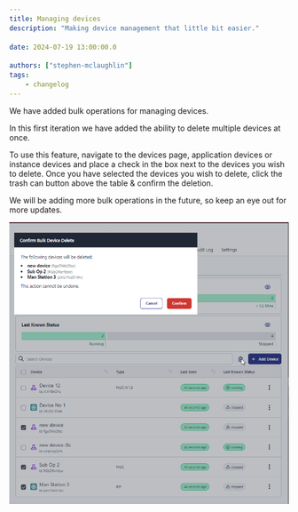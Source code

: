 ```yaml
---
title: Managing devices
description: "Making device management that little bit easier."

date: 2024-07-19 13:00:00.0

authors: ["stephen-mclaughlin"]
tags:
    - changelog
---
```


We have added bulk operations for managing devices. 

In this first iteration we have added the ability to delete multiple devices at once.

To use this feature, navigate to the devices page, application devices or instance devices and place a check in the box next to the devices you wish to delete.
Once you have selected the devices you wish to delete, click the trash can button above the table & confirm the deletion.

We will be adding more bulk operations in the future, so keep an eye out for more updates.


![Deleting multiple devices](./images/bulk-delete-1.png)




